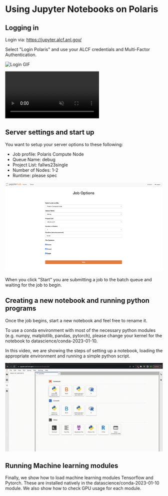 # Using Jupyter Notebooks on Polaris

## Logging in 

Login via: https://jupyter.alcf.anl.gov/

Select "Login Polaris" and use your ALCF credentials and Multi-Factor Authentication.

![Login GIF](JupyterNotebookLogin.gif)

<video id="myBGvid" autoplay muted loop>
<source src="[https://github.com/architvasan/alcf_tutorial/blob/b927498f73435a795f17b65716bcf41b305f94a5/JupyterNotebookLogin.gif](https://github.com/architvasan/alcf_tutorial/blob/b927498f73435a795f17b65716bcf41b305f94a5/JupyterNotebookLogin.gif)">
</video>

## Server settings and start up
You want to setup your server options to these following:
* Job profile: Polaris Compute Node
* Queue Name: debug
* Project List: fallws23single
* Number of Nodes: 1-2
* Runtime: please spec

![server options](JobOptions.png)

When you click "Start" you are submitting a job to the batch queue and waiting for the job to begin.

## Creating a new notebook and running python programs

Once the job begins, start a new notebook and feel free to rename it.

To use a conda environment with most of the necessary python modules (e.g. numpy, matplotlib, pandas, pytorch), please change your kernel for the notebook to datascience/conda-2023-01-10.

In this video, we are showing the steps of setting up a notebook, loading the appropriate environment and running a simple python script.

![PythonRun GIF](JupyterNotebook_Use.gif)

## Running Machine learning modules

Finally, we show how to load machine learning modules Tensorflow and Pytorch. These are installed natively in the datascience/conda-2023-01-10 module. We also show how to check GPU usage for each module.


